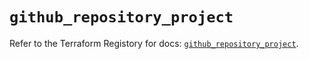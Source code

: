 # `github_repository_project`

Refer to the Terraform Registory for docs: [`github_repository_project`](https://registry.terraform.io/providers/integrations/github/5.30.1/docs/resources/repository_project).
